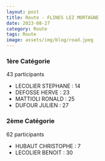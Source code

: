 ```yaml
---
layout: post
title: Route - FLINES LEZ MORTAGNE
date: 2023-08-27
category: Route
tags: Route
image: assets/img/blog/road.jpeg
---
```


### 1ère Catégorie
43 participants
- LECOLIER STEPHANE : 14
- DEFOSSE HERVE : 23
- MATTIOLI RONALD : 25
- DUFOUR JULIEN : 27

### 2ème Catégorie
62 participants
- HUBAUT CHRISTOPHE : 7
- LECOLIER BENOIT : 30
